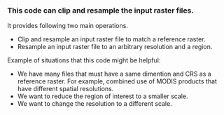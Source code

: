 ### This code can clip and resample the input raster files.
It provides following two main operations.
- Clip and resample an input raster file to match a reference raster.
- Resample an input raster file to an arbitrary resolution and a region.

Example of situations that this code might be helpful:
- We have many files that must have a same dimention and CRS as a reference raster. For example, combined use of MODIS products that have different spatial resolutions.
- We want to reduce the region of interest to a smaller scale. 
- We want to change the resolution to a different scale. 
